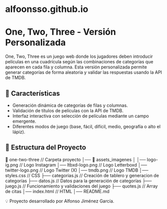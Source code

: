 # alfoonsso.github.io

# One, Two, Three - Versión Personalizada

One, Two, Three es un juego web donde los jugadores deben introducir películas en una cuadrícula según las combinaciones de categorías que aparecen en cada fila y columna. Esta versión personalizada permite generar categorías de forma aleatoria y validar las respuestas usando la API de TMDB.

## 🚀 Características

- Generación dinámica de categorías de filas y columnas.
- Validación de títulos de películas con la API de TMDB.
- Interfaz interactiva con selección de películas mediante un campo emergente.
- Diferentes modos de juego (base, fácil, difícil, medio, geografía o alto el lápiz).

## 📂 Estructura del Proyecto

📂 one-two-three // Carpeta proyecto
│──
  📂 assets_imagenes │
                     │── logo-ig.png // Logo Instagram
                     │── ltbxd-logo.png // Logo Letterboxd
                     │── twitter-logo.png // Logo Twitter (X)
                     │── tmdb.png // Logo TMDB
  │── styles.css // CSS
  ├── categorias.js // Creación de tablero y generacion de categorías
  ├── datos.js // Datos para la generación de categorías
  ├── juego.js // Funcionamiento y validaciones del juego
  ├── quotes.js // Array de citas
  │── index.html // HTML
  │── README.md 


💡 Proyecto desarrollado por Alfonso Jiménez García.
